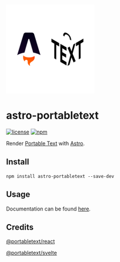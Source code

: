 <div>
  <img src="logo.svg" width="240" alt="astro-portabletext logo">
</div> 

# astro-portabletext

[![license](https://badgen.net/badge/license/ISC/green)](https://opensource.org/licenses/ISC)
[![npm](https://badgen.net/npm/v/astro-portabletext)](https://www.npmjs.com/package/astro-portabletext)

Render [Portable Text](https://portabletext.org/) with [Astro](https://astro.build/).

## Install
```
npm install astro-portabletext --save-dev
```

## Usage
Documentation can be found [here](component/README.md).

## Credits
[@portabletext/react](https://github.com/portabletext/react-portabletext)

[@portabletext/svelte](https://github.com/portabletext/svelte-portabletext)